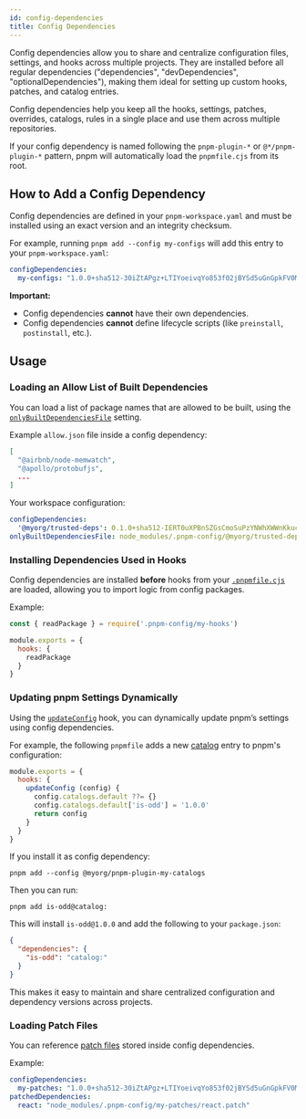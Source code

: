 ```yaml
---
id: config-dependencies
title: Config Dependencies
---
```


Config dependencies allow you to share and centralize configuration files, settings, and hooks across multiple projects. They are installed before all regular dependencies ("dependencies", "devDependencies", "optionalDependencies"), making them ideal for setting up custom hooks, patches, and catalog entries.

Config dependencies help you keep all the hooks, settings, patches, overrides, catalogs, rules in a single place and use them across multiple repositories.

If your config dependency is named following the `pnpm-plugin-*` or `@*/pnpm-plugin-*` pattern, pnpm will automatically load the `pnpmfile.cjs` from its root.

## How to Add a Config Dependency

Config dependencies are defined in your `pnpm-workspace.yaml` and must be installed using an exact version and an integrity checksum.

For example, running `pnpm add --config my-configs` will add this entry to your `pnpm-workspace.yaml`:

```yaml title="pnpm-workspace.yaml"
configDependencies:
  my-configs: "1.0.0+sha512-30iZtAPgz+LTIYoeivqYo853f02jBYSd5uGnGpkFV0M3xOt9aN73erkgYAmZU43x4VfqcnLxW9Kpg3R5LC4YYw=="
```

**Important:**

* Config dependencies **cannot** have their own dependencies.
* Config dependencies **cannot** define lifecycle scripts (like `preinstall`, `postinstall`, etc.).

## Usage

### Loading an Allow List of Built Dependencies

You can load a list of package names that are allowed to be built, using the [`onlyBuiltDependenciesFile`] setting.

Example `allow.json` file inside a config dependency:

```json title="allow.json"
[
  "@airbnb/node-memwatch",
  "@apollo/protobufjs",
  ...
]
```

Your workspace configuration:

```yaml title="pnpm-workspace.yaml"
configDependencies:
  '@myorg/trusted-deps': 0.1.0+sha512-IERT0uXPBnSZGsCmoSuPzYNWhXWWnKkuc9q78KzLdmDWJhnrmvc7N4qaHJmaNKIusdCH2riO3iE34Osohj6n8w==
onlyBuiltDependenciesFile: node_modules/.pnpm-config/@myorg/trusted-deps/allow.json
```

[`onlyBuiltDependenciesFile`]: settings.md#onlybuiltdependenciesfile

### Installing Dependencies Used in Hooks

Config dependencies are installed **before** hooks from your [`.pnpmfile.cjs`] are loaded, allowing you to import logic from config packages.

Example:

```js title=".pnpmfile.cjs"
const { readPackage } = require('.pnpm-config/my-hooks')

module.exports = {
  hooks: {
    readPackage
  }
}
```

[`.pnpmfile.cjs`]: ./pnpmfile.md

### Updating pnpm Settings Dynamically

Using the [`updateConfig`] hook, you can dynamically update pnpm’s settings using config dependencies.

For example, the following `pnpmfile` adds a new [catalog] entry to pnpm's configuration:

```js title="@myorg/pnpm-plugin-my-catalogs/pnpmfile.cjs"
module.exports = {
  hooks: {
    updateConfig (config) {
      config.catalogs.default ??= {}
      config.catalogs.default['is-odd'] = '1.0.0'
      return config
    }
  }
}
```

If you install it as config dependency:

```
pnpm add --config @myorg/pnpm-plugin-my-catalogs
```

Then you can run:

```
pnpm add is-odd@catalog:
```

This will install `is-odd@1.0.0` and add the following to your `package.json`:

```json
{
  "dependencies": {
    "is-odd": "catalog:"
  }
}
```

This makes it easy to maintain and share centralized configuration and dependency versions across projects.

[`updateConfig`]: ./pnpmfile.md#hooksupdateconfigconfig-config--promiseconfig
[catalog]: ./catalogs.md

### Loading Patch Files

You can reference [patch files] stored inside config dependencies.

Example:

```yaml title="pnpm-workspace.yaml"
configDependencies:
  my-patches: "1.0.0+sha512-30iZtAPgz+LTIYoeivqYo853f02jBYSd5uGnGpkFV0M3xOt9aN73erkgYAmZU43x4VfqcnLxW9Kpg3R5LC4YYw=="
patchedDependencies:
  react: "node_modules/.pnpm-config/my-patches/react.patch"
```

[patch files]: ./cli/patch.md
